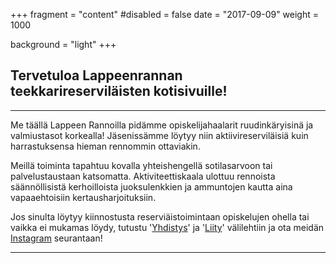 +++
fragment = "content"
#disabled = false
date = "2017-09-09"
weight = 1000

background = "light"
+++

## Tervetuloa Lappeenrannan teekkarireserviläisten kotisivuille!

---

Me täällä Lappeen Rannoilla pidämme opiskelijahaalarit ruudinkäryisinä ja valmiustasot korkealla! Jäsenissämme löytyy niin aktiivireserviläisiä kuin harrastuksensa hieman rennommin ottaviakin. 

Meillä toiminta tapahtuu kovalla yhteishengellä sotilasarvoon tai palvelustaustaan katsomatta. Aktiviteettiskaala ulottuu rennoista säännöllisistä kerhoilloista juoksulenkkien ja ammuntojen kautta aina vapaaehtoisiin kertausharjoituksiin. 

Jos sinulta löytyy kiinnostusta reserviäistoimintaan opiskelujen ohella tai vaikka ei mukamas löydy, tutustu '[Yhdistys](/yhdistys)' ja '[Liity](/liity)' välilehtiin ja ota meidän [Instagram](https://www.instagram.com/lateres_ry/) seurantaan!

---